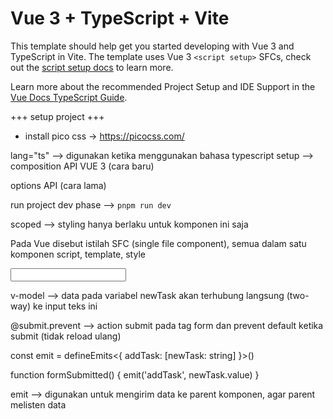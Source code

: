 # Vue 3 + TypeScript + Vite

This template should help get you started developing with Vue 3 and TypeScript in Vite. The template uses Vue 3 `<script setup>` SFCs, check out the [script setup docs](https://v3.vuejs.org/api/sfc-script-setup.html#sfc-script-setup) to learn more.

Learn more about the recommended Project Setup and IDE Support in the [Vue Docs TypeScript Guide](https://vuejs.org/guide/typescript/overview.html#project-setup).

+++ setup project +++

- install pico css -> https://picocss.com/

<script setup lang="ts">

</script>

lang="ts" --> digunakan ketika menggunakan bahasa typescript
setup --> composition API VUE 3 (cara baru)

options API (cara lama)


run project dev phase --> `pnpm run dev`


<style scoped>
  main{
    
  }

</style>

scoped --> styling hanya berlaku untuk komponen ini saja

Pada Vue disebut istilah SFC (single file component), semua dalam satu komponen script, template, style

<input v-model="newTask" type="text" name="newTask">

v-model -->  data pada variabel newTask akan terhubung langsung (two-way) ke input teks ini

@submit.prevent --> action submit pada tag form dan prevent default ketika submit (tidak reload ulang)

const emit = defineEmits<{
  addTask: [newTask: string]
}>()

function formSubmitted() {
  emit('addTask', newTask.value)
}

emit --> digunakan untuk mengirim data ke parent komponen, agar parent melisten data

